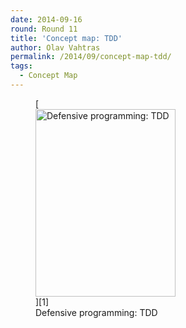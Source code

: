 ```yaml
---
date: 2014-09-16
round: Round 11
title: 'Concept map: TDD'
author: Olav Vahtras
permalink: /2014/09/concept-map-tdd/
tags:
  - Concept Map
---
```

<figure id="attachment_8672" style="width: 224px;" class="wp-caption alignnone">[<img src="/training-course/uploads/2014/09/bild-e1410868569183-224x300.jpg" alt="Defensive programming: TDD" width="224" height="300" class="size-medium wp-image-8672" />][1]<figcaption class="wp-caption-text">Defensive programming: TDD</figcaption></figure>

 [1]: /training-course/uploads/2014/09/bild-e1410868569183.jpg
